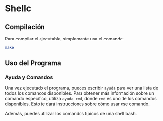 # Shellc

## Compilación 

Para compilar el ejecutable, simplemente usa el comando: 
```sh 
make
```
## Uso del Programa

### Ayuda y Comandos
Una vez ejecutado el programa, puedes escribir `ayuda` para ver una lista de todos los comandos disponibles. Para obtener más información sobre un comando específico, utiliza `ayuda cmd`, donde `cmd` es uno de los comandos disponibles. Esto te dará instrucciones sobre cómo usar ese comando.

Además, puedes utilizar los comandos típicos de una shell bash.

